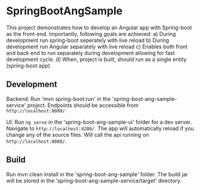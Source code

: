 # SpringBootAngSample

This project demonstrates how to develop an Angular app with Spring-boot as the front-end. Importantly, following goals are achieved:
a) During development run spring-boot seperately with live reload
b) During development run Angular separately with live reload
c) Enables both front and back end to run separately during development allowing for fast development cycle.
d) When, project is built, should run as a single entity (spring-boot app)

## Development 

Backend:
Run 'mvn spring-boot:run' in the 'spring-boot-ang-sample-service' project. Endpoints should be accessible from `http://localhost:8080/`

UI:
Run `ng serve` in the 'spring-boot-ang-sample-ui' folder for a dev server. Navigate to `http://localhost:4200/`. The app will automatically reload if you change any of the source files.
Will call the api running on `http://localhost:8080/`.


## Build

Run mvn clean install in the 'spring-boot-ang-sample' folder. The build jar will be stored in the 'spring-boot-ang-sample-service/target' directory.

